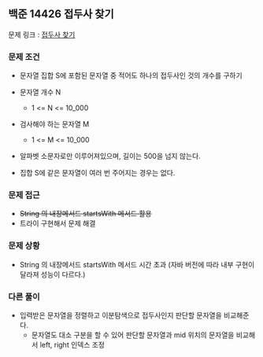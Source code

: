## 백준 14426 접두사 찾기

문제 링크 : [접두사 찾기](https://www.acmicpc.net/problem/14426)

### 문제 조건

- 문자열 집합 S에 포함된 문자열 중 적어도 하나의 접두사인 것의 개수를 구하기

- 문자열 개수 N
    - 1 <= N <= 10_000
- 검사해야 하는 문자열 M
    - 1 <= M <= 10_000
- 알파벳 소문자로만 이루어져있으며, 길이는 500을 넘지 않는다.
- 집합 S에 같은 문자열이 여러 번 주어지는 경우는 없다.

### 문제 접근

- ~~String 의 내장메서드 startsWith 메서드 활용~~
- 트라이 구현해서 문제 해결

### 문제 상황

- String 의 내장메서드 startsWith 메서드 시간 초과 (자바 버전에 따라 내부 구현이 달라져 성능이 다르다.)

### 다른 풀이

- 입력받은 문자열을 정렬하고 이분탐색으로 접두사인지 판단할 문자열을 비교해준다.
  - 문자열도 대소 구분을 할 수 있어 판단할 문자열과 mid 위치의 문자열을 비교해서 left, right 인덱스 조정
